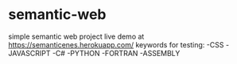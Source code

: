 # semantic-web
simple semantic web project 
live demo at https://semanticenes.herokuapp.com/
keywords for testing:
-CSS
-JAVASCRIPT
-C#
-PYTHON
-FORTRAN
-ASSEMBLY

